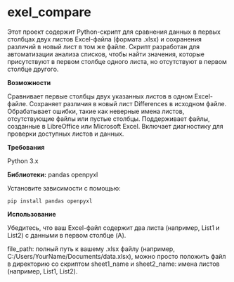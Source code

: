# exel_compare
Этот проект содержит Python-скрипт для сравнения данных в первых столбцах двух листов Excel-файла (формата .xlsx) и сохранения различий в новый лист в том же файле. Скрипт разработан для автоматизации анализа списков, чтобы найти значения, которые присутствуют в первом столбце одного листа, но отсутствуют в первом столбце другого.

**Возможности**

Сравнивает первые столбцы двух указанных листов в одном Excel-файле.
Сохраняет различия в новый лист Differences в исходном файле.
Обрабатывает ошибки, такие как неверные имена листов, отсутствующие файлы или пустые столбцы.
Поддерживает файлы, созданные в LibreOffice или Microsoft Excel.
Включает диагностику для проверки доступных листов и данных.

**Требования**

Python 3.x

**Библиотеки:**
pandas
openpyxl

Установите зависимости с помощью:
```
pip install pandas openpyxl
```

**Использование**

Убедитесь, что ваш Excel-файл содержит два листа (например, List1 и List2) с данными в первом столбце (A).

file_path: полный путь к вашему .xlsx файлу (например, C:/Users/YourName/Documents/data.xlsx), можно просто положить файл в директорию со скриптом
sheet1_name и sheet2_name: имена листов (например, List1, List2).
